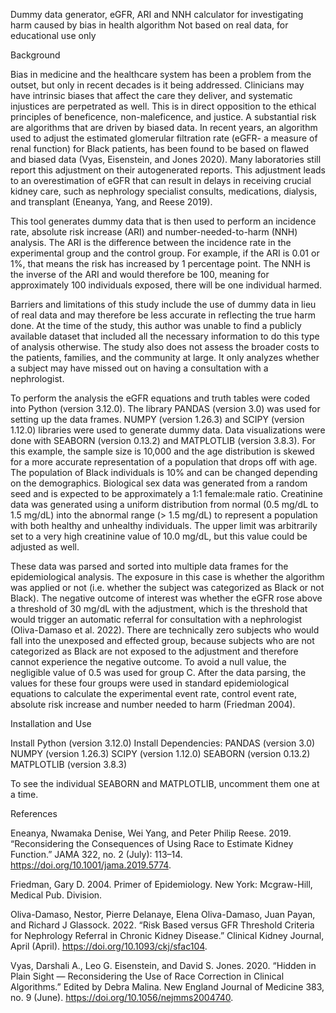 Dummy data generator, eGFR, ARI and NNH calculator for investigating harm caused by bias in health algorithm
Not based on real data, for educational use only

Background

Bias in medicine and the healthcare system has been a problem from the outset, but only in recent decades is it being addressed. Clinicians may have intrinsic biases that affect the care they deliver, and systematic injustices are perpetrated as well. This is in direct opposition to the ethical principles of beneficence, non-maleficence, and justice. A substantial risk are algorithms that are driven by biased data. In recent years, an algorithm used to adjust the estimated glomerular filtration rate (eGFR- a measure of renal function) for Black patients, has been found to be based on flawed and biased data (Vyas, Eisenstein, and Jones 2020). Many laboratories still report this adjustment on their autogenerated reports. This adjustment leads to an overestimation of eGFR that can result in delays in receiving crucial kidney care, such as nephrology specialist consults, medications, dialysis, and transplant (Eneanya, Yang, and Reese 2019).

This tool generates dummy data that is then used to perform an incidence rate, absolute risk increase (ARI) and number-needed-to-harm (NNH) analysis. The ARI is the difference between the incidence rate in the experimental group and the control group. For example, if the ARI is 0.01 or 1%, that means the risk has increased by 1 percentage point. The NNH is the inverse of the ARI and would therefore be 100, meaning for approximately 100 individuals exposed, there will be one individual harmed.

Barriers and limitations of this study include the use of dummy data in lieu of real data and may therefore be less accurate in reflecting the true harm done. At the time of the study, this author was unable to find a publicly available dataset that included all the necessary information to do this type of analysis otherwise. The study also does not assess the broader costs to the patients, families, and the community at large. It only analyzes whether a subject may have missed out on having a consultation with a nephrologist. 

To perform the analysis the eGFR equations and truth tables were coded into Python (version 3.12.0). The library PANDAS (version 3.0) was used for setting up the data frames. NUMPY (version 1.26.3) and SCIPY (version 1.12.0) libraries were used to generate dummy data. Data visualizations were done with SEABORN (version 0.13.2) and MATPLOTLIB (version 3.8.3). For this example, the sample size is 10,000 and the age distribution is skewed for a more accurate representation of a population that drops off with age. The population of Black individuals is 10% and can be changed depending on the demographics. Biological sex data was generated from a random seed and is expected to be approximately a 1:1 female:male ratio. Creatinine data was generated using a uniform distribution from normal (0.5 mg/dL to 1.5 mg/dL) into the abnormal range (> 1.5 mg/dL) to represent a population with both healthy and unhealthy individuals. The upper limit was arbitrarily set to a very high creatinine value of 10.0 mg/dL, but this value could be adjusted as well.

These data was parsed and sorted into multiple data frames for the epidemiological analysis. The exposure in this case is whether the algorithm was applied or not (i.e. whether the subject was categorized as Black or not Black). The negative outcome of interest was whether the eGFR rose above a threshold of 30 mg/dL with the adjustment, which is the threshold that would trigger an automatic referral for consultation with a nephrologist (Oliva-Damaso et al. 2022). There are technically zero subjects who would fall into the unexposed and effected group, because subjects who are not categorized as Black are not exposed to the adjustment and therefore cannot experience the negative outcome. To avoid a null value, the negligible value of 0.5 was used for group C. After the data parsing, the values for these four groups were used in standard epidemiological equations to calculate the experimental event rate, control event rate, absolute risk increase and number needed to harm (Friedman 2004).

Installation and Use

Install Python (version 3.12.0)
Install Dependencies: PANDAS (version 3.0) NUMPY (version 1.26.3) SCIPY (version 1.12.0) SEABORN (version 0.13.2) MATPLOTLIB (version 3.8.3)

To see the individual SEABORN and MATPLOTLIB, uncomment them one at a time.

References

Eneanya, Nwamaka Denise, Wei Yang, and Peter Philip Reese. 2019. “Reconsidering the Consequences of Using Race to Estimate Kidney Function.” JAMA 322, no. 2 (July): 113–14. https://doi.org/10.1001/jama.2019.5774.

Friedman, Gary D. 2004. Primer of Epidemiology. New York: Mcgraw-Hill, Medical Pub. Division.

Oliva-Damaso, Nestor, Pierre Delanaye, Elena Oliva-Damaso, Juan Payan, and Richard J Glassock. 2022. “Risk Based versus GFR Threshold Criteria for Nephrology Referral in Chronic Kidney Disease.” Clinical Kidney Journal, April (April). https://doi.org/10.1093/ckj/sfac104.

Vyas, Darshali A., Leo G. Eisenstein, and David S. Jones. 2020. “Hidden in Plain Sight — Reconsidering the Use of Race Correction in Clinical Algorithms.” Edited by Debra Malina. New England Journal of Medicine 383, no. 9 (June). https://doi.org/10.1056/nejmms2004740.


